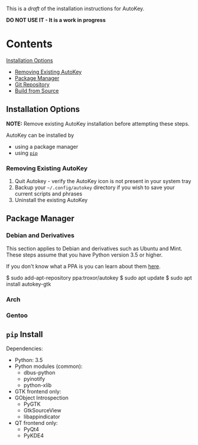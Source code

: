 This is a _draft_ of the installation instructions for AutoKey.

**DO NOT USE IT - It is a work in progress**

# Contents 

[Installation Options](#installation-options)    
- [Removing Existing AutoKey](#removing-autokey)
- [Package Manager](#package-manager)
- [Git Repository](#git-repository)
- [Build from Source](#build-from-source)

## Installation Options

**NOTE:** Remove existing AutoKey installation before attempting these steps.

AutoKey can be installed by

* using a package manager
* using [`pip`][pip]

### Removing Existing AutoKey

1. Quit Autokey - verify the AutoKey icon is not present in your system tray
1. Backup your `~/.config/autokey` directory if you wish to save your current scripts and phrases
1. Uninstall the existing AutoKey

## Package Manager

### Debian and Derivatives

This section applies to Debian and derivatives such as Ubuntu and Mint. These steps assume that you have Python version 3.5 or higher.

If you don't know what a PPA is you can learn about them [here][ppa].

  $ sudo add-apt-repository ppa:troxor/autokey
  $ sudo apt update
  $ sudo apt install autokey-gtk
  
### Arch

### Gentoo

## `pip` Install

Dependencies:

* Python: 3.5
* Python modules (common):
  - dbus-python 
  - pyinotify
  - python-xlib
* GTK frontend only:
* GObject Introspection
  - PyGTK
  - GtkSourceView
  - libappindicator
* QT frontend only:
  - PyQt4
  - PyKDE4




[ppa]: https://askubuntu.com/a/4990
[pip]: https://en.wikipedia.org/wiki/Pip_(package_manager)

